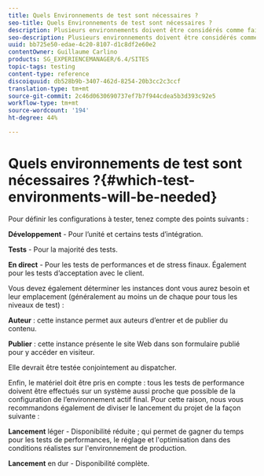 ```yaml
---
title: Quels Environnements de test sont nécessaires ?
seo-title: Quels Environnements de test sont nécessaires ?
description: Plusieurs environnements doivent être considérés comme faisant partie des tests.
seo-description: Plusieurs environnements doivent être considérés comme faisant partie des tests.
uuid: bb725e50-edae-4c20-8107-d1c8df2e60e2
contentOwner: Guillaume Carlino
products: SG_EXPERIENCEMANAGER/6.4/SITES
topic-tags: testing
content-type: reference
discoiquuid: db528b9b-3407-462d-8254-20b3cc2c3ccf
translation-type: tm+mt
source-git-commit: 2c46d0630690737ef7b7f944cdea5b3d393c92e5
workflow-type: tm+mt
source-wordcount: '194'
ht-degree: 44%

---
```



# Quels environnements de test sont nécessaires ?{#which-test-environments-will-be-needed}

Pour définir les configurations à tester, tenez compte des points suivants :

**Développement** - Pour l’unité et certains tests d’intégration.

**Tests** - Pour la majorité des tests.

**En direct** - Pour les tests de performances et de stress finaux. Également pour les tests d’acceptation avec le client.

Vous devez également déterminer les instances dont vous aurez besoin et leur emplacement (généralement au moins un de chaque pour tous les niveaux de test) :

**Auteur** : cette instance permet aux auteurs d’entrer et de publier du contenu.

**Publier** : cette instance présente le site Web dans son formulaire publié pour y accéder en visiteur.

Elle devrait être testée conjointement au dispatcher.

Enfin, le matériel doit être pris en compte : tous les tests de performance doivent être effectués sur un système aussi proche que possible de la configuration de l’environnement actif final. Pour cette raison, nous vous recommandons également de diviser le lancement du projet de la façon suivante :

**Lancement** léger - Disponibilité réduite ; qui permet de gagner du temps pour les tests de performances, le réglage et l&#39;optimisation dans des conditions réalistes sur l&#39;environnement de production.

**Lancement** en dur - Disponibilité complète.
